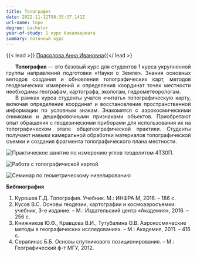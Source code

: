 ```yaml
---
title: Топография
date: 2022-11-12T08:35:37.141Z
url-name: topo
degree: bachelor
year-of-study: 1 курс бакалавриата
summary: поточный курс
---
```

{{< lead >}} [Прасолова Анна Ивановна](https://istina.msu.ru/profile/Prasolova_geogr/){{</ lead >}

<div style="text-align: justify; text-indent: 25px;">
<b>Топография</b> — это базовый курс для студентов 1 курса укрупненной группы направлений подготовки «Науки о Земле». Знания основных методов создания и обновления топографических карт, методов геодезических измерений и определения координат точек местности необходимы географам, картографа, экологам, гидрометеорологам. </div>
<div style="text-align: justify; text-indent: 25px;">
В рамках курса студенты учатся «читать» топографическую карту, включая определение координат и восстановление пространственной информации по условным знакам. Знакомятся с аэрокосмическими снимками и дешифровочными признаками объектов. Приобретают опыт обращения с геодезическими приборами для использования их на топографическом этапе общегеографической практики. Студенты получают навыки камеральной обработки материалов топографической съемки и создания фрагмента топографического плана местности.</div>

![Практическое занятие по измерению углов теодолитом 4Т30П.](img/topo_1.jpg "Практическое занятие по измерению углов теодолитом 4Т30П.")

![Работа с топографической картой](img/topo_2.jpg "Работа с топографической картой")

![Семинар по геометрическому нивелированию](img/topo_3.jpg "Семинар по геометрическому нивелированию")



**Библиография**

1. Курошев Г.Д. Топография. Учебник. М.: ИНФРА М, 2016. – 186 с.
2. Кусов B.C. Основы геодезии, картографии и космоаэросъемки: учебник, 3-е издание. – М.: Издательский центр «Академия», 2016. – 256 с.
3. Книжников Ю.Ф., Кравцова В.И., Тутубалина О.В. Аэрокосмические методы в географических исследованиях. – М.: Академия, 2011. – 416 с.
4. Серапинас Б.Б. Основы спутникового позиционирования. – М.: Географический ф-т МГУ, 2012.